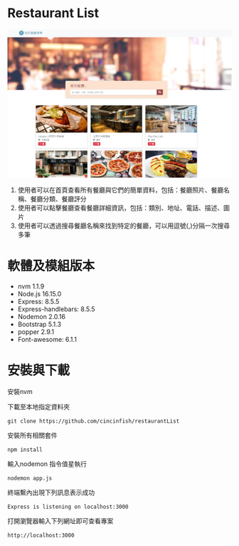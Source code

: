 # Restaurant List
![image](Screenshot_1.png)
1. 使用者可以在首頁查看所有餐廳與它們的簡單資料，包括：餐廳照片、餐廳名稱、餐廳分類、餐廳評分
2. 使用者可以點擊餐廳查看餐廳詳細資訊，包括：類別、地址、電話、描述、圖片
3. 使用者可以透過搜尋餐廳名稱來找到特定的餐廳，可以用逗號(,)分隔一次搜尋多筆

# 軟體及模組版本
- nvm 1.1.9
- Node.js 16.15.0
- Express: 8.5.5
- Express-handlebars: 8.5.5
- Nodemon 2.0.16
- Bootstrap 5.1.3
- popper 2.9.1
- Font-awesome: 6.1.1

# 安裝與下載
安裝nvm

下載至本地指定資料夾
```
git clone https://github.com/cincinfish/restaurantList
```
安裝所有相關套件
```
npm install
```
輸入nodemon 指令值星執行
```
nodemon app.js
```
終端繫內出現下列訊息表示成功
```
Express is listening on localhost:3000
```
打開瀏覽器輸入下列網址即可查看專案
```
http://localhost:3000
```

